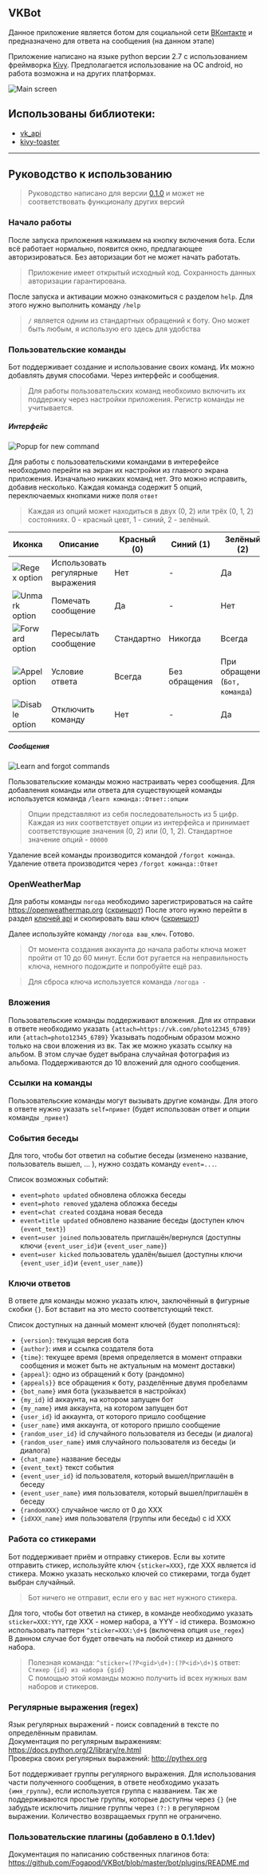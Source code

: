 ## VKBot 

Данное приложение является ботом для социальной сети [ВКонтакте](https://vk.com) и предназначено для ответа на сообщения (на данном этапе)

Приложение написано на языке python версии 2.7 с использованием фреймворка [Kivy](https://kivy.org).
Предполагается использование на OC android, но работа возможна и на других платформах.

![Main screen](.github/images/main_screen.png)

## Использованы библиотеки:
* [vk_api](https://github.com/python273/vk_api)
* [kivy-toaster](https://github.com/knappador/kivy-toaster)

***

## Руководство к использованию

> Руководство написано для версии [0.1.0](https://github.com/Fogapod/VKBot/releases/tag/v0.1.0) и может не соответствовать функционалу других версий

### Начало работы
После запуска приложения нажимаем на кнопку включения бота. Если всё работает нормально, появится окно, предлагающее авторизироваться. Без авторизации бот не может начать работать. 
> Приложение имеет открытый исходный код. Сохранность данных авторизации гарантирована.

После запуска и активации можно ознакомиться с разделом `help`. Для этого нужно выполнить команду `/help`  
> `/` является одним из стандартных обращений к боту. Оно может быть любым, я использую его здесь для удобства

### Пользовательские команды
Бот поддерживает создание и использование своих команд. Их можно добавлять двумя способами. Через интерфейс и сообщения.

> Для работы пользовательских команд необхоимо включить их поддержку через настройки приложения.
Регистр команды не учитывается.

##### Интерфейс
![Popup for new command](.github/images/popup_new_custom_command.png)

Для работы с пользовательскими командами в интерефейсе необходимо перейти на экран их настройки из главного экрана приложения. Изначально никаких команд нет. Это можно исправить, добавив несколько.
Каждая команда содержит 5 опций, переключаемых кнопками ниже поля `ответ`

> Каждая из опций может находиться в двух (0, 2) или трёх (0, 1, 2) состояниях. 0 - красный цевт, 1 - синий, 2 - зелёный.

| Иконка | Описание | Красный (0) | Синий (1) | Зелёный (2) |
|--------|----------|-------------|-----------|-------------|
| ![Regex option](.github/images/button_regex_option.png) | Использовать регулярные выражения | Нет | - | Да |
| ![Unmark option](.github/images/button_unmark_option.png) | Помечать сообщение | Да | - | Нет |
| ![Forward option](.github/images/button_forward_option.png) | Пересылать сообщение | Стандартно | Никогда | Всегда |
| ![Appel option](.github/images/button_appeal_option.png) | Условие ответа | Всегда | Без обращения | При обращении (`Бот, команда`) |
| ![Disable option](.github/images/button_disable_option.png) | Отключить команду | Нет | - | Да |

##### Сообщения
![Learn and forgot commands](.github/images/learn_and_forgot_commands.png)

Пользовательские команды можно настраивать через сообщения. 
Для добавления команды или ответа для существующей команды используется команда `/learn команда::Ответ::опции`

> Опции представляют из себя последовательность из 5 цифр. Каждая из них соответствует опции из интерфейса и принимает соответствующие значения (0, 2) или (0, 1, 2). Стандартное значение опций - `00000`

Удаление всей команды производится командой `/forgot команда`. Удаление ответа производится через `/forgot команда::Ответ`

### OpenWeatherMap
Для работы команды `погода` необходимо зарегистрироваться на сайте https://openweathermap.org ([скриншот](.github/images/openweathermap_instruction_1.png))
После этого нужно перейти в раздел [ключей api](https://home.openweathermap.org/api_keys) и скопировать ваш ключ ([скриншот](.github/images/openweathermap_instruction_2.png))  

Далее используйте команду `/погода ваш_ключ`. Готово.
> От момента создания аккаунта до начала работы ключа может пройти от 10 до 60 минут. Если бот ругается на неправильность ключа, немного подождите и попробуйте ещё раз.

> Для сброса ключа используется команда `/погода -`

### Вложения
Пользовательские команды поддерживают вложения. Для их отправки в ответе необходимо указать `{attach=https://vk.com/photo12345_6789}` или `{attach=photo12345_6789}` 
Указывать подобным образом можно только на свои вложения из вк. Так же можно указать ссылку на альбом. В этом случае будет выбрана случайная фотография из альбома. Поддерживаются до 10 вложений для одного сообщения.

### Ссылки на команды
Пользовательские команды могут вызывать другие команды. Для этого в ответе нужно указать `self=привет` (будет использован ответ и опции команды `_привет`)

### События беседы
Для того, чтобы бот ответил на событие беседы (изменено название, пользователь вышел, ... ), нужно создать команду `event=...`.

Список возможных событий:
* `event=photo updated` обновлена обложка беседы
* `event=photo removed` удалена обложка беседы
* `event=chat created` создана новая беседа
* `event=title updated` обновлено название беседы (доступен ключ `{event_text}`)
* `event=user joined` пользователь приглашён/вернулся (доступны ключи `{event_user_id}`и `{event_user_name}`)
* `event=user kicked` пользователь удалён/вышел (доступны ключи `{event_user_id}`и `{event_user_name}`)

### Ключи ответов
В ответе для команды можно указать ключ, заключённый в фигурные скобки `{}`. Бот вставит на это место соответстующий текст.

Список доступных на данный момент ключей (будет пополняться):
* `{version}`: текущая версия бота
* `{author}`: имя и ссылка создателя бота
* `{time}`: текущее время (время определяется в момент отправки сообщения и может быть не актуальным на момент доставки)
* `{appeal}`: одно из обращений к боту (рандомно)
* `{appeals}}` все обращения к боту, разделённые двумя пробеламм
* `{bot_name}` имя бота (указывается в настройках)
* `{my_id}` id аккаунта, на котором запущен бот
* `{my_name}` имя аккаунта, на котором запущен бот
* `{user_id}` id аккаунта, от которого пришло сообщение
* `{user_name}` имя аккаунта, от которого пришло сообщение
* `{random_user_id}` id случайного пользователя из беседы (и диалога)
* `{random_user_name}` имя случайного пользователя из беседы (и диалога)
* `{chat_name}` название беседы
* `{event_text}` текст события
* `{event_user_id}` id пользователя, который вышел/приглашён в беседу
* `{event_user_name}` имя пользователя, который вышел/приглашён в беседу
* `{randomXXX}` случайное число от 0 до XXX
* `{idXXX_name}` имя пользователя (группы или беседы) с id XXX

### Работа со стикерами
Бот поддерживает приём и отправку стикеров. Если вы хотите отправить стикер, используйте ключ `{sticker=XXX}`, где XXX является id стикера. Можно указать несколько ключей со стикерами, тогда будет выбран случайный.
> Бот ничего не отправит, если его у вас нет нужного стикера.

Для того, чтобы бот ответил на стикер, в команде необходимо указать `sticker=XXX:YYY`, где XXX - номер набора, а YYY - id стикера.
Возможно использовать паттерн `^sticker=XXX:\d+$` (включена опция `use_regex`)  
В данном случае бот будет отвечать на любой стикер из данного набора.
> Полезная команда: `^sticker=(?P<gid>\d+):(?P<id>\d+)$` ответ: `Стикер {id} из набора {gid}`  
> С помощью этой команды можно получить id всех нужных вам наборов и стикеров.

### Регулярные выражения (regex)
Язык регулярных выражений - поиск совпадений в тексте по определённым правилам.  
Документация по регулярным выражениям: <https://docs.python.org/2/library/re.html>  
Проверка своих регулярных выражений: <http://pythex.org>  

Бот поддерживает группы регулярного выражения. Для использования части полученного сообщения, в ответе необходимо указать `{имя_группы}`, если используется группа с названием. Так же поддерживаются простые группы, которые доступны через `{}` (не забудьте исключить лишние группы через `(?:)` в регулярном выражении. Количество возвращаемых групп не ограничено.

### Пользовательские плагины (добавлено в 0.1.1dev)
Документация по написанию собственных плагинов бота: https://github.com/Fogapod/VKBot/blob/master/bot/plugins/README.md
